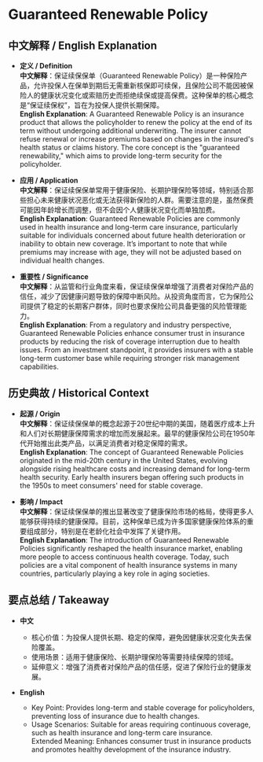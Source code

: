 # Guaranteed Renewable Policy

## 中文解释 / English Explanation

* **定义 / Definition**  
  **中文解释**：保证续保保单（Guaranteed Renewable Policy）是一种保险产品，允许投保人在保单到期后无需重新核保即可续保，且保险公司不能因被保险人的健康状况变化或索赔历史而拒绝续保或提高保费。这种保单的核心概念是“保证续保权”，旨在为投保人提供长期保障。  
  **English Explanation**: A Guaranteed Renewable Policy is an insurance product that allows the policyholder to renew the policy at the end of its term without undergoing additional underwriting. The insurer cannot refuse renewal or increase premiums based on changes in the insured's health status or claims history. The core concept is the "guaranteed renewability," which aims to provide long-term security for the policyholder.

* **应用 / Application**  
  **中文解释**：保证续保保单常用于健康保险、长期护理保险等领域，特别适合那些担心未来健康状况恶化或无法获得新保险的人群。需要注意的是，虽然保费可能因年龄增长而调整，但不会因个人健康状况变化而单独加费。  
  **English Explanation**: Guaranteed Renewable Policies are commonly used in health insurance and long-term care insurance, particularly suitable for individuals concerned about future health deterioration or inability to obtain new coverage. It’s important to note that while premiums may increase with age, they will not be adjusted based on individual health changes.

* **重要性 / Significance**  
  **中文解释**：从监管和行业角度来看，保证续保保单增强了消费者对保险产品的信任，减少了因健康问题导致的保障中断风险。从投资角度而言，它为保险公司提供了稳定的长期客户群体，同时也要求保险公司具备更强的风险管理能力。  
  **English Explanation**: From a regulatory and industry perspective, Guaranteed Renewable Policies enhance consumer trust in insurance products by reducing the risk of coverage interruption due to health issues. From an investment standpoint, it provides insurers with a stable long-term customer base while requiring stronger risk management capabilities.

## 历史典故 / Historical Context

* **起源 / Origin**  
  **中文解释**：保证续保保单的概念起源于20世纪中期的美国，随着医疗成本上升和人们对长期健康保障需求的增加而发展起来。最早的健康保险公司在1950年代开始推出此类产品，以满足消费者对稳定保障的需求。  
  **English Explanation**: The concept of Guaranteed Renewable Policies originated in the mid-20th century in the United States, evolving alongside rising healthcare costs and increasing demand for long-term health security. Early health insurers began offering such products in the 1950s to meet consumers' need for stable coverage.

* **影响 / Impact**  
  **中文解释**：保证续保保单的推出显著改变了健康保险市场的格局，使得更多人能够获得持续的健康保障。目前，这种保单已成为许多国家健康保险体系的重要组成部分，特别是在老龄化社会中发挥了关键作用。  
  **English Explanation**: The introduction of Guaranteed Renewable Policies significantly reshaped the health insurance market, enabling more people to access continuous health coverage. Today, such policies are a vital component of health insurance systems in many countries, particularly playing a key role in aging societies.

## 要点总结 / Takeaway

* **中文**  
  - 核心价值：为投保人提供长期、稳定的保障，避免因健康状况变化失去保险覆盖。  
  - 使用场景：适用于健康保险、长期护理保险等需要持续保障的领域。  
  - 延伸意义：增强了消费者对保险产品的信任感，促进了保险行业的健康发展。

* **English**  
  - Key Point: Provides long-term and stable coverage for policyholders, preventing loss of insurance due to health changes.  
  - Usage Scenarios: Suitable for areas requiring continuous coverage, such as health insurance and long-term care insurance.  
   Extended Meaning: Enhances consumer trust in insurance products and promotes healthy development of the insurance industry.